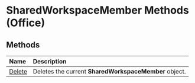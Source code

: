 
# SharedWorkspaceMember Methods (Office)

## Methods



|**Name**|**Description**|
|:-----|:-----|
| [Delete](49dde7b8-1107-6ee2-5fe5-c24c326d6efe.md)|Deletes the current  **SharedWorkspaceMember** object.|

